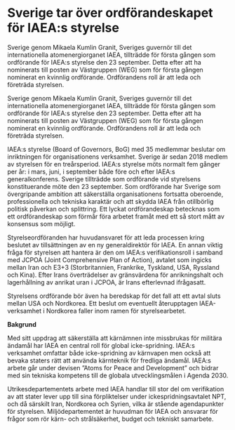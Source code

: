 # Sverige tar över ordförandeskapet för IAEA:s styrelse

Sverige genom Mikaela Kumlin Granit, Sveriges guvernör till det internationella atomenergiorganet IAEA, tillträdde för första gången som ordförande för IAEA:s styrelse den 23 september. Detta efter att ha nominerats till posten av Västgruppen (WEG) som för första gången nominerat en kvinnlig ordförande. Ordförandens roll är att leda och företräda styrelsen.

Sverige genom Mikaela Kumlin Granit, Sveriges guvernör till det internationella atomenergiorganet IAEA, tillträdde för första gången som ordförande för IAEA:s styrelse den 23 september. Detta efter att ha nominerats till posten av Västgruppen (WEG) som för första gången nominerat en kvinnlig ordförande. Ordförandens roll är att leda och företräda styrelsen.

IAEA:s styrelse (Board of Governors, BoG) med 35 medlemmar beslutar om inriktningen för organisationens verksamhet. Sverige är sedan 2018 medlem av styrelsen för en treårsperiod. IAEA:s styrelse möts normalt fem gånger per år: i mars, juni, i september både före och efter IAEA:s generalkonferens. Sverige tillträdde som ordförande vid styrelsens konstituerande möte den 23 september. Som ordförande har Sverige som övergripande ambition att säkerställa organisationens fortsatta oberoende, professionella och tekniska karaktär och att skydda IAEA från otillbörlig politisk påverkan och splittring. Ett lyckat ordförandeskap betecknas som ett ordförandeskap som förmår föra arbetet framåt med ett så stort mått av konsensus som möjligt.

Styrelseordföranden har huvudansvaret för att leda processen kring beslutet av tillsättningen av en ny generaldirektör för IAEA. En annan viktig fråga för styrelsen att hantera är den om IAEA:s verifikationsroll i samband med JCPOA (Joint Comprehensive Plan of Action), avtalet som ingicks mellan Iran och E3+3 (Storbritannien, Frankrike, Tyskland, USA, Ryssland och Kina). Efter Irans överträdelser av gränsvärdena för anrikningshalt och lagerhållning av anrikat uran i JCPOA, är Irans efterlevnad ifrågasatt.

Styrelsens ordförande bör även ha beredskap för det fall att ett avtal sluts mellan USA och Nordkorea. Ett beslut om eventuellt återupptagen IAEA-verksamhet i Nordkorea faller inom ramen för styrelsearbetet.



**Bakgrund**

Med sitt uppdrag att säkerställa att kärnämnen inte missbrukas för militära ändamål har IAEA en central roll för global icke-spridning. IAEA:s verksamhet omfattar både icke-spridning av kärnvapen men också att bevaka staters rätt att använda kärnteknik för fredliga ändamål. IAEA:s arbete går under devisen ”Atoms for Peace and Development” och bidrar med sin tekniska kompetens till de globala utvecklingsmålen i Agenda 2030.

Utrikesdepartementets arbete med IAEA handlar till stor del om verifikation av att stater lever upp till sina förpliktelser under ickespridningsavtalet NPT, och då särskilt Iran, Nordkorea och Syrien, vilka är stående agendapunkter för styrelsen. Miljödepartementet är huvudman för IAEA och ansvarar för frågor som rör kärn- och strålsäkerhet, budget och tekniskt samarbete.
